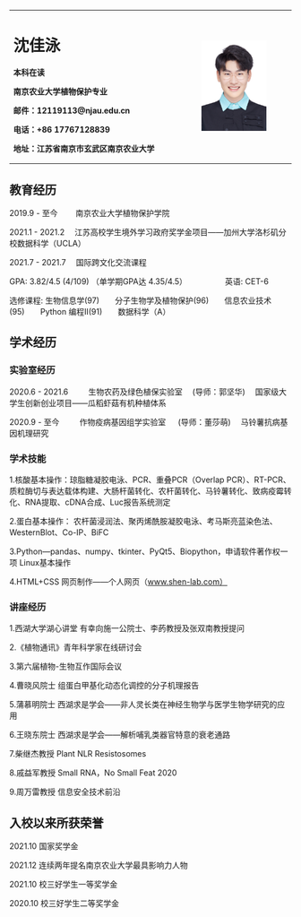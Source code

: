 <table border="0">
  <tr>
    <td width="50%">
      <h1>沈佳泳</h1>
      <p><b>本科在读 </b></p>
      <p><b>南京农业大学植物保护专业</b></p>
      <p><b>邮件：12119113@njau.edu.cn</b></p>
      <p><b>电话：+86 17767128839</b></p>
      <p><b>地址：江苏省南京市玄武区南京农业大学</b></p>
    </td>
    <td width="25%">
      <img src="/Profile_picture.JPG" width="75%">
    </td>
  </tr>
</table>

## 教育经历
2019.9 - 至今 &emsp;&emsp;南京农业大学植物保护学院

2021.1 - 2021.2 &emsp;江苏高校学生境外学习政府奖学金项目——加州大学洛杉矶分校数据科学（UCLA）

2021.7 - 2021.7 &emsp;国际跨文化交流课程&emsp; &emsp; 

GPA: 3.82/4.5 (4/109) （单学期GPA达 4.35/4.5）&emsp;&emsp;  &emsp;  &emsp;   英语:  CET-6 

选修课程: 生物信息学(97)&emsp;&emsp;分子生物学及植物保护(96)&emsp;&emsp;信息农业技术(95)&emsp;&emsp;Python 编程II(91)&emsp;&emsp;数据科学（A）

## 学术经历
### 实验室经历
2020.6 - 2021.6 &emsp;&emsp; 生物农药及绿色植保实验室 &emsp;(导师：郭坚华)&emsp; 国家级大学生创新创业项目——瓜稻虾菇有机种植体系 &emsp;

2020.9 - 至今 &emsp;&emsp; 作物疫病基因组学实验室 &emsp; (导师：董莎萌)&emsp; 马铃薯抗病基因机理研究

### 学术技能

1.核酸基本操作：琼脂糖凝胶电泳、PCR、重叠PCR（Overlap PCR）、RT-PCR、质粒酶切与表达载体构建、大肠杆菌转化、农杆菌转化、马铃薯转化、致病疫霉转化、RNA提取、cDNA合成、Luc报告系统测定

2.蛋白基本操作： 农杆菌浸润法、聚丙烯酰胺凝胶电泳、考马斯亮蓝染色法、WesternBlot、Co-IP、BiFC

3.Python—pandas、numpy、tkinter、PyQt5、Biopython，申请软件著作权一项 Linux基本操作

4.HTML+CSS 网页制作——个人网页（www.shen-lab.com）

### 讲座经历

1.西湖大学湖心讲堂 有幸向施一公院士、李菂教授及张双南教授提问

2.《植物通讯》青年科学家在线研讨会

3.第六届植物-生物互作国际会议

4.曹晓风院士 组蛋白甲基化动态化调控的分子机理报告 

5.蒲慕明院士 西湖求是学会——非人灵长类在神经生物学与医学生物学研究的应用 

6.王晓东院士 西湖求是学会——解析哺乳类器官特意的衰老通路 

7.柴继杰教授 Plant NLR Resistosomes 

8.戚益军教授 Small RNA，No Small Feat 2020

9.周万雷教授 信息安全技术前沿

## 入校以来所获荣誉

2021.10 国家奖学金

2021.12 连续两年提名南京农业大学最具影响力人物

2021.10 校三好学生一等奖学金

2020.10 校三好学生二等奖学金

